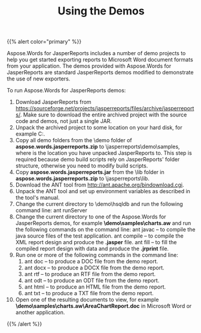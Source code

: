 ﻿---
title: Using the Demos
description: "Aspose.Words for JasperReports includes a number of demo projects to help you get started exporting reports to Microsoft Word document formats from your application."
type: docs
weight: 100
url: /jasperreports/using-the-demos/
---

{{% alert color="primary" %}} 

Aspose.Words for JasperReports includes a number of demo projects to help you get started exporting reports to Microsoft Word document formats from your application. The demos provided with Aspose.Words for JasperReports are standard JasperReports demos modified to demonstrate the use of new exporters.

To run Aspose.Words for JasperReports demos: 

1. Download JasperReports from <https://sourceforge.net/projects/jasperreports/files/archive/jasperreports/>. Make sure to download the entire archived project with the source code and demos, not just a single JAR.
1. Unpack the archived project to some location on your hard disk, for example C:\.
1. Copy all demo folders from the \demo folder of **aspose.words.jasperreports.zip** to <InstallDir>\jasperreports\demo\samples, where <InstallDir> is the location you have unpacked JasperReports to. This step is required because demo build scripts rely on JasperReports' folder structure, otherwise you need to modify build scripts.
1. Copy **aspose.words.jasperreports.jar** from the \lib folder in **aspose.words.jasperreports.zip** to <InstallDir>\jasperreports\lib.
1. Download the ANT tool from <http://ant.apache.org/bindownload.cgi>.
1. Unpack the ANT tool and set up environment variables as described in the tool's manual.
1. Change the current directory to <InstallDir>\demo\hsqldb and run the following command line:
   ant runServer
1. Change the current directory to one of the Aspose.Words for JasperReports demos, for example **<InstallDir>\demo\samples\charts.aw** and run the following commands on the command line:
   ant javac – to compile the java source files of the test application.
   ant compile – to compile the XML report design and produce the **.jasper** file.
   ant fill – to fill the compiled report design with data and produce the **.jrprint** file.
1. Run one or more of the following commands in the command line: 
   1. ant doc – to produce a DOC file from the demo report.
   1. ant docx – to produce a DOCX file from the demo report.
   1. ant rtf – to produce an RTF file from the demo report.
   1. ant odt – to produce an ODT file from the demo report.
   1. ant html – to produce an HTML file from the demo report.
   1. ant txt – to produce a TXT file from the demo report.
1. Open one of the resulting documents to view, for example **<InstallDir>\demo\samples\charts.aw\AreaChartReport.doc** in Microsoft Word or another application.

{{% /alert %}}
